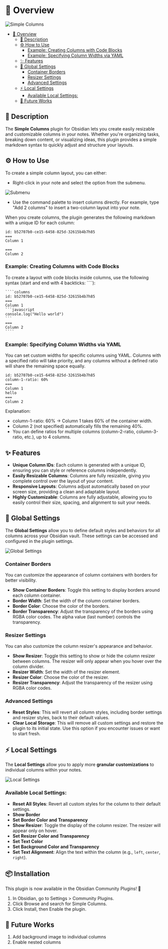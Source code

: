 # 👋 Overview
![Simple Columns](https://drive.google.com/uc?export=view&id=1Q4Vrx3FpE14U_6RtGkmfQg9UnsNJKx-j)

- [👋 Overview](#-overview)
  - [📝 Description](#-description)
  - [⚙️ How to Use](#️-how-to-use)
    - [Example: Creating Columns with Code Blocks](#example-creating-columns-with-code-blocks)
    - [Example: Specifying Column Widths via YAML](#example-specifying-column-widths-via-yaml)
  - [✨ Features](#-features)
  - [🔧 Global Settings](#-global-settings)
    - [Container Borders](#container-borders)
    - [Resizer Settings](#resizer-settings)
    - [Advanced Settings](#advanced-settings)
  - [⚡️ Local Settings](#️-local-settings)
    - [Available Local Settings:](#available-local-settings)
  - [🚀 Future Works](#-future-works)


## 📝 Description
The **Simple Columns** plugin for Obsidian lets you create easily resizable and customizable columns in your notes. Whether you're organizing tasks, breaking down content, or visualizing ideas, this plugin provides a simple markdown syntax to quickly adjust and structure your layouts.

## ⚙️ How to Use 
To create a simple column layout, you can either:
- Right-click in your note and select the option from the submenu.

![Submenu](https://drive.google.com/uc?export=view&id=1Nu2tmvENJFtsnbDIqnk4XqT05WSJexN_)

- Use the command palette to insert columns directly. For example, type "Add 2 columns" to insert a two-column layout into your note.

When you create columns, the plugin generates the following markdown with a unique ID for each column:

```columns
id: b52707b0-ce15-6458-825d-32615b4b7h85
===
Column 1

===
Column 2
```

### Example: Creating Columns with Code Blocks
To create a layout with code blocks inside columns, use the following syntax (start and end with 4 backticks: ````):

`````
````columns
id: b52707b0-ce15-6458-825d-32615b4b7h85
===
Column 1
```javascript
console.log("Hello world")
```
===
Column 2
````
`````

### Example: Specifying Column Widths via YAML

You can set custom widths for specific columns using YAML. Columns with a specified ratio will take priority, and any columns without a defined ratio will share the remaining space equally.

```
id: b52707b0-ce15-6458-825d-32615b4b7h85
column-1-ratio: 60%
===
Column 1
hello
===
Column 2
```

Explanation:
- column-1-ratio: 60% → Column 1 takes 60% of the container width.
- Column 2 (not specified) automatically fills the remaining 40%.
- You can define ratios for multiple columns (column-2-ratio, column-3-ratio, etc.), up to 4 columns.

## ✨ Features
- **Unique Column IDs**: Each column is generated with a unique ID, ensuring you can style or reference columns independently.
- **Easily Resizable Columns**: Columns are fully resizable, giving you complete control over the layout of your content.
- **Responsive Layouts**: Columns adjust automatically based on your screen size, providing a clean and adaptable layout.
- **Highly Customizable**: Columns are fully adjustable, allowing you to easily control their size, spacing, and alignment to suit your needs.

## 🔧 Global Settings

The **Global Settings** allow you to define default styles and behaviors for all columns across your Obsidian vault. These settings can be accessed and configured in the plugin settings.

![Global Settings](https://drive.google.com/uc?export=view&id=1WPBg0Y3pffL5pw1dVRUC81TMMlaod-eK)

### Container Borders
You can customize the appearance of column containers with borders for better visibility.

- **Show Container Borders**: Toggle this setting to display borders around each column container.
- **Border Width**: Set the width of the column container borders.
- **Border Color**: Choose the color of the borders.
- **Border Transparency**: Adjust the transparency of the borders using RGBA color codes. The alpha value (last number) controls the transparency.

### Resizer Settings
You can also customize the column resizer's appearance and behavior.

- **Show Resizer**: Toggle this setting to show or hide the column resizer between columns. The resizer will only appear when you hover over the column divider.
- **Resizer Width**: Set the width of the resizer element.
- **Resizer Color**: Choose the color of the resizer.
- **Resizer Transparency**: Adjust the transparency of the resizer using RGBA color codes.

### Advanced Settings
- **Reset Styles**: This will revert all column styles, including border settings and resizer styles, back to their default values.
- **Clear Local Storage**: This will remove all custom settings and restore the plugin to its initial state. Use this option if you encounter issues or want to start fresh.


## ⚡️ Local Settings
The **Local Settings** allow you to apply more **granular customizations** to individual columns within your notes.

![Local Settings](https://drive.google.com/uc?export=view&id=1q11NA49CeizEAozavC1YAiiSI7J7oe5U)

### Available Local Settings:
- **Reset All Styles**: Revert all custom styles for the column to their default settings.
- **Show Border**
- **Set Border Color and Transparency**
- **Show Resizer**: Toggle the display of the column resizer. The resizer will appear only on hover.
- **Set Resizer Color and Transparency**
- **Set Text Color**
- **Set Background Color and Transparency**
- **Set Text Alignment**: Align the text within the column (e.g., `left`, `center`, `right`).

## 📦 Installation
This plugin is now available in the Obsidian Community Plugins! 🎉

1. In Obsidian, go to Settings > Community Plugins.
2. Click Browse and search for Simple Columns.
3. Click Install, then Enable the plugin.

## 🚀 Future Works
1. Add background image to individual columns
2. Enable nested columns
